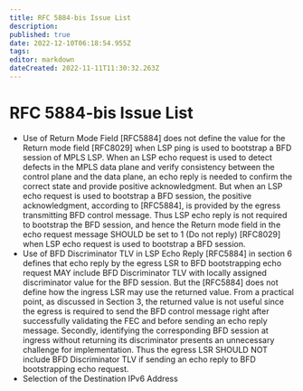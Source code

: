 ```yaml
---
title: RFC 5884-bis Issue List
description: 
published: true
date: 2022-12-10T06:18:54.955Z
tags: 
editor: markdown
dateCreated: 2022-11-11T11:30:32.263Z
---
```


# RFC 5884-bis Issue List
- Use of Return Mode Field
[RFC5884] does not define the value for the Return mode field [RFC8029] when LSP ping is used to bootstrap a BFD session of MPLS LSP.  When an LSP echo request is used to detect defects in the MPLS data plane and verify consistency between the control plane and the data plane, an echo reply is needed to confirm the correct state and provide positive acknowledgment.  But when an LSP echo request is used to bootstrap a BFD session, the positive acknowledgment, according to [RFC5884], is provided by the egress transmitting BFD control message.  Thus LSP echo reply is not required to bootstrap the BFD session, and hence the Return mode field in the echo request message SHOULD be set to 1 (Do not reply) [RFC8029] when LSP echo request is used to bootstrap a BFD session.
- Use of BFD Discriminator TLV in LSP Echo Reply
[RFC5884] in section 6 defines that echo reply by the egress LSR to BFD bootstrapping echo request MAY include BFD Discriminator TLV with locally assigned discriminator value for the BFD session.  But the [RFC5884] does not define how the ingress LSR may use the returned value.  From a practical point, as discussed in Section 3, the returned value is not useful since the egress is required to send the BFD control message right after successfully validating the FEC and before sending an echo reply message.  Secondly, identifying the corresponding BFD session at ingress without returning its discriminator presents an unnecessary challenge for implementation.  Thus the egress LSR SHOULD NOT include BFD Discriminator TLV if sending an echo reply to BFD bootstrapping echo request.
- Selection of the Destination IPv6 Address